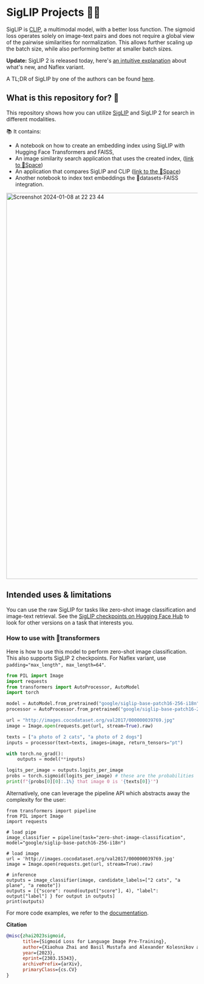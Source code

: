 # SigLIP Projects 📎📓

SigLIP is [CLIP](https://huggingface.co/docs/transformers/model_doc/clip), a multimodal model, with a better loss function. The sigmoid loss operates solely on image-text pairs and does not require a global view of the pairwise similarities for normalization. This allows further scaling up the batch size, while also performing better at smaller batch sizes. 

**Update:** SigLIP 2 is released today, here's [an intuitive explanation](https://huggingface.co/blog/siglip2) about what's new, and Naflex variant.

A TL;DR of SigLIP by one of the authors can be found [here](https://twitter.com/giffmana/status/1692641733459267713).

## What is this repository for? 👀

This repository shows how you can utilize [SigLIP](https://arxiv.org/abs/2303.15343) and SigLIP 2 for search in different modalities.

📚 It contains:
- A notebook on how to create an embedding index using SigLIP with Hugging Face Transformers and FAISS,
- An image similarity search application that uses the created index, ([link to 🤗Space](https://huggingface.co/spaces/merve/draw_to_search_art))
- An application that compares SigLIP and CLIP ([link to the 🤗Space](https://huggingface.co/spaces/merve/compare_clip_siglip))
- Another notebook to index text embeddings the 🤗datasets-FAISS integration.
  
<img width="1014" alt="Screenshot 2024-01-08 at 22 23 44" src="https://github.com/merveenoyan/siglip/assets/53175384/c621f100-2f29-407e-a233-1f74f4919131">



## Intended uses & limitations

You can use the raw SigLIP for tasks like zero-shot image classification and image-text retrieval. See the [SigLIP checkpoints on Hugging Face Hub](https://huggingface.co/models?search=google/siglip) to look for other versions on a task that interests you.

### How to use with 🤗transformers

Here is how to use this model to perform zero-shot image classification. This also supports SigLIP 2 checkpoints. For Naflex variant, use `padding="max_length", max_length=64"`.

```python
from PIL import Image
import requests
from transformers import AutoProcessor, AutoModel
import torch

model = AutoModel.from_pretrained("google/siglip-base-patch16-256-i18n")
processor = AutoProcessor.from_pretrained("google/siglip-base-patch16-256-i18n")

url = "http://images.cocodataset.org/val2017/000000039769.jpg"
image = Image.open(requests.get(url, stream=True).raw)

texts = ["a photo of 2 cats", "a photo of 2 dogs"]
inputs = processor(text=texts, images=image, return_tensors="pt")

with torch.no_grad():
    outputs = model(**inputs)

logits_per_image = outputs.logits_per_image
probs = torch.sigmoid(logits_per_image) # these are the probabilities
print(f"{probs[0][0]:.1%} that image 0 is '{texts[0]}'")
```

Alternatively, one can leverage the pipeline API which abstracts away the complexity for the user:

```
from transformers import pipeline
from PIL import Image
import requests

# load pipe
image_classifier = pipeline(task="zero-shot-image-classification", model="google/siglip-base-patch16-256-i18n")

# load image
url = 'http://images.cocodataset.org/val2017/000000039769.jpg'
image = Image.open(requests.get(url, stream=True).raw)

# inference
outputs = image_classifier(image, candidate_labels=["2 cats", "a plane", "a remote"])
outputs = [{"score": round(output["score"], 4), "label": output["label"] } for output in outputs]
print(outputs)
```
For more code examples, we refer to the [documentation](https://huggingface.co/transformers/main/model_doc/siglip.html#).



**Citation**

```bibtex
@misc{zhai2023sigmoid,
      title={Sigmoid Loss for Language Image Pre-Training}, 
      author={Xiaohua Zhai and Basil Mustafa and Alexander Kolesnikov and Lucas Beyer},
      year={2023},
      eprint={2303.15343},
      archivePrefix={arXiv},
      primaryClass={cs.CV}
}
